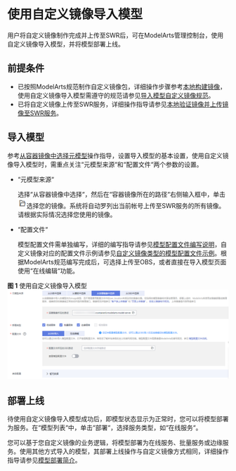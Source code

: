 # 使用自定义镜像导入模型<a name="modelarts_23_0086"></a>

用户将自定义镜像制作完成并上传至SWR后，可在ModelArts管理控制台，使用自定义镜像导入模型，并将模型部署上线。

## 前提条件<a name="section183424508463"></a>

-   已按照ModelArts规范制作自定义镜像包，详细操作步骤参考[本地构建镜像](示例-使用自定义镜像导入模型.md#section537112981619)，使用自定义镜像导入模型需遵守的规范请参见[导入模型自定义镜像规范](导入模型自定义镜像规范.md)。
-   已将自定义镜像上传至SWR服务，详细操作指导请参见[本地验证镜像并上传镜像至SWR服务](示例-使用自定义镜像导入模型.md#section048011101569)。

## 导入模型<a name="section14638123319282"></a>

参考[从容器镜像中选择元模型](从容器镜像中选择元模型.md)操作指导，设置导入模型的基本设置，使用自定义镜像导入模型时，需重点关注“元模型来源“和“配置文件“两个参数的设置。

-   “元模型来源“

    选择“从容器镜像中选择“，然后在“容器镜像所在的路径“右侧输入框中，单击![](figures/icon_33.png)选择您的镜像。系统将自动罗列出当前帐号上传至SWR服务的所有镜像。请根据实际情况选择您使用的镜像。

-   “配置文件“

    模型配置文件需单独编写，详细的编写指导请参见[模型配置文件编写说明](模型配置文件编写说明.md)，自定义镜像对应的配置文件示例请参见[自定义镜像类型的模型配置文件示例](模型配置文件编写说明.md#section9113122232018)。根据ModelArts规范编写完成后，可选择上传至OBS，或者直接在导入模型页面使用“在线编辑“功能。


**图 1**  使用自定义镜像导入模型<a name="fig810110376216"></a>  
![](figures/使用自定义镜像导入模型.png "使用自定义镜像导入模型")

## 部署上线<a name="section672144415284"></a>

待使用自定义镜像导入模型成功后，即模型状态显示为正常时，您可以将模型部署为服务。在“模型列表“中，单击“部署“，选择服务类型，如“在线服务“。

您可以基于您自定义镜像的业务逻辑，将模型部署为在线服务、批量服务或边缘服务。使用其他方式导入的模型，其部署上线操作与自定义镜像方式相同，详细操作指导请参见[模型部署简介](模型部署简介.md)。

